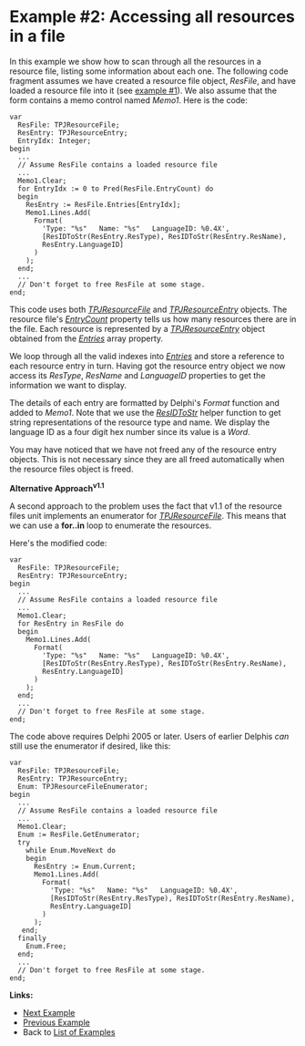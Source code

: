 <a href='Hidden comment: 
$Rev$
$Date$
'></a>

# Example #2: Accessing all resources in a file #

In this example we show how to scan through all the resources in a resource file, listing some information about each one. The following code fragment assumes we have created a resource file object, _ResFile_, and have loaded a resource file into it (see [example #1](ResFileExample1.md)). We also assume that the form contains a memo control named _Memo1_. Here is the code:

```
var
  ResFile: TPJResourceFile;
  ResEntry: TPJResourceEntry;
  EntryIdx: Integer;
begin
  ...
  // Assume ResFile contains a loaded resource file
  ...
  Memo1.Clear;
  for EntryIdx := 0 to Pred(ResFile.EntryCount) do
  begin
    ResEntry := ResFile.Entries[EntryIdx];
    Memo1.Lines.Add(
      Format(
        'Type: "%s"   Name: "%s"   LanguageID: %0.4X',
        [ResIDToStr(ResEntry.ResType), ResIDToStr(ResEntry.ResName),
        ResEntry.LanguageID]
      )
    );
  end;
  ...
  // Don't forget to free ResFile at some stage.
end;
```

This code uses both _[TPJResourceFile](TPJResourceFile.md)_ and _[TPJResourceEntry](TPJResourceEntry.md)_ objects. The resource file's _[EntryCount](TPJResourceFileEntryCount.md)_ property tells us how many resources there are in the file. Each resource is represented by a _[TPJResourceEntry](TPJResourceEntry.md)_ object obtained from the _[Entries](TPJResourceFileEntries.md)_ array property.

We loop through all the valid indexes into _[Entries](TPJResourceFileEntries.md)_ and store a reference to each resource entry in turn. Having got the resource entry object we now access its _ResType_, _ResName_ and _LanguageID_ properties to get the information we want to display.

The details of each entry are formatted by Delphi's _Format_ function and added to _Memo1_. Note that we use the _[ResIDToStr](ResFileRoutines#ResIDToStr.md)_ helper function to get string representations of the resource type and name. We display the language ID as a four digit hex number since its value is a _Word_.

You may have noticed that we have not freed any of the resource entry objects. This is not necessary since they are all freed automatically when the resource files object is freed.

**Alternative Approach<sup>v1.1</sup>**

A second approach to the problem uses the fact that v1.1 of the resource files unit implements an enumerator for _[TPJResourceFile](TPJResourceFile.md)_. This means that we can use a **for..in** loop to enumerate the resources.

Here's the modified code:

```
var
  ResFile: TPJResourceFile;
  ResEntry: TPJResourceEntry;
begin
  ...
  // Assume ResFile contains a loaded resource file
  ...
  Memo1.Clear;
  for ResEntry in ResFile do
  begin
    Memo1.Lines.Add(
      Format(
        'Type: "%s"   Name: "%s"   LanguageID: %0.4X',
        [ResIDToStr(ResEntry.ResType), ResIDToStr(ResEntry.ResName),
        ResEntry.LanguageID]
      )
    );
  end;
  ...
  // Don't forget to free ResFile at some stage.
end;
```

The code above requires Delphi 2005 or later. Users of earlier Delphis _can_ still use the enumerator if desired, like this:

```
var
  ResFile: TPJResourceFile;
  ResEntry: TPJResourceEntry;
  Enum: TPJResourceFileEnumerator;
begin
  ...
  // Assume ResFile contains a loaded resource file
  ...
  Memo1.Clear;
  Enum := ResFile.GetEnumerator;
  try
    while Enum.MoveNext do
    begin
      ResEntry := Enum.Current;
      Memo1.Lines.Add(
        Format(
          'Type: "%s"   Name: "%s"   LanguageID: %0.4X',
          [ResIDToStr(ResEntry.ResType), ResIDToStr(ResEntry.ResName),
          ResEntry.LanguageID]
        )
      );
   end;
  finally
    Enum.Free;
  end;
  ...
  // Don't forget to free ResFile at some stage.
end;
```

**Links:**

  * [Next Example](ResFileExample3.md)
  * [Previous Example](ResFileExample1.md)
  * Back to [List of Examples](ResFileExamples.md)